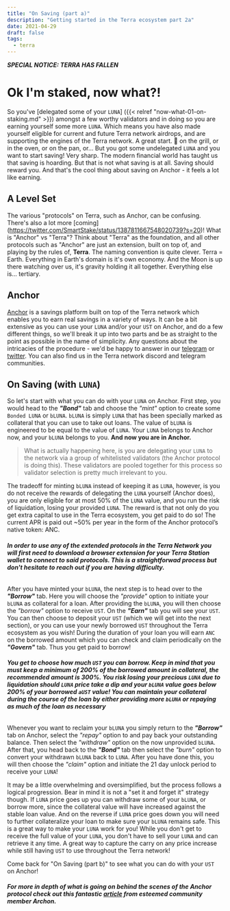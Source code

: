```yaml
--- 
title: "On Saving (part a)" 
description: "Getting started in the Terra ecosystem part 2a" 
date: 2021-04-29
draft: false 
tags:
  - terra
---
```


***SPECIAL NOTICE:  TERRA HAS FALLEN***

# Ok I'm staked, now what?!

So you've [delegated some of your `LUNA`] ({{< relref "now-what-01-on-staking.md" >}}) amongst a few worthy validators and in doing so you are earning yourself some more `LUNA`.  Which means you have also made yourself eligible for current and future Terra network airdrops, and are supporting the engines of the Terra network.  A great start.  🥩 on the grill, or in the oven, or on the pan, or...  But you got some undelegated `LUNA` and you want to start saving!  Very sharp.  The modern financial world has taught us that saving is hoarding.  But that is not what saving is at all.  Saving should reward you.  And that's the cool thing about saving on Anchor - it feels a lot like earning.  

## A Level Set

The various "protocols" on Terra, such as Anchor, can be confusing. There's also a lot more [coming] (https://twitter.com/SmartStake/status/1387811667548020739?s=20)!  What is "Anchor" vs "Terra"?  Think about "Terra" as the foundation, and all other protocols such as "Anchor" are just an extension, built on top of, and playing by the rules of, **Terra**.  The naming convention is quite clever.  Terra = Earth.  Everything in Earth's domain is it's own economy.  And the Moon is up there watching over us, it's gravity holding it all together.  Everything else is... tertiary.  

## Anchor  

[Anchor](https://anchorprotocol.com/) is a savings platform built on top of the Terra network which enables you to earn real savings in a variety of ways.  It can be a bit extensive as you can use your `LUNA` and/or your `UST` on Anchor, and do a few different things, so we'll break it up into two parts and be as straight to the point as possible in the name of simplicity.  Any questions about the intricacies of the procedure - we'd be happy to answer in our [telegram](https://t.me/rnodec_terra) or [twitter](https://twitter.com/RnodeC).  You can also find us in the Terra network discord and telegram communities.   

## On Saving (with `LUNA`)

So let's start with what you can do with your `LUNA` on Anchor.  First step, you would head to the _**"Bond"**_ tab and choose the _"mint"_ option to create some `Bonded LUNA` or `bLUNA`.  `bLUNA` is simply `LUNA` that has been specially marked as collateral that you can use to take out loans.  The value of `bLUNA` is engineered to be equal to the value of `LUNA`.  Your `LUNA` belongs to Anchor now, and your `bLUNA` belongs to you.  **And now you are in Anchor.**      

> What is actually happening here, is you are delegating your `LUNA` to the network via a group of whitelisted validators (the Anchor protocol is doing this).  These validators are pooled together for this process so validator selection is pretty much irrelevant to you.       

The tradeoff for minting `bLUNA` instead of keeping it as `LUNA`, however, is you do not receive the rewards of delegating the `LUNA` yourself (Anchor does), you are only eligible for at most 50% of the `LUNA` value, and you run the risk of liquidation, losing your provided `LUNA`. The reward is that not only do you get extra capital to use in the Terra ecosystem, you get paid to do so! The current APR is paid out ~50% per year in the form of the Anchor protocol’s native token: ANC. 

###### **_In order to use any of the extended protocols in the Terra Network you will first need to download a browser extension for your Terra Station wallet to connect to said protocols. This is a straightforwad process but don't hesitate to reach out if you are having difficulty._**  


After you have minted your `bLUNA`, the next step is to head over to the _**"Borrow"**_ tab.  Here you will choose the _"provide"_ option to initiate your `bLUNA` as collateral for a loan.  After providing the `bLUNA`, you will then choose the _"borrow"_ option to receive `UST`.  On the _**"Earn"**_ tab you will see your `UST`.  You can then choose to deposit your `UST` (which we will get into the next section), or you can use your newly borrowed `UST` throughout the Terra ecosystem as you wish!  During the duration of your loan you will earn `ANC` on the borrowed amount which you can check and claim periodically on the _**"Govern"**_ tab.  Thus you get paid to borrow!  

###### **_You get to choose how much `UST` you can borrow. Keep in mind that you must keep a minimum of 200% of the borrowed amount in collateral, the recommended amount is 300%. You risk losing your precious `LUNA` due to liquidation should `LUNA` price take a dip and your `bLUNA` value goes below 200% of your borrowed `aUST` value! You can maintain your collateral during the course of the loan by either providing more `bLUNA` or repaying as much of the loan as necessary_**  

Whenever you want to reclaim your `bLUNA` you simply return to the _**"Borrow"**_ tab on Anchor, select the _"repay"_ option to and pay back your outstanding balance. Then select the _"withdraw"_ option on the now unprovided `bLUNA`.  After that, you head back to the _**"Bond"**_ tab then select the _"burn"_ option to convert your withdrawn `bLUNA` back to `LUNA`.  After you have done this, you will then choose the _"claim"_ option and initiate the 21 day unlock period to receive your `LUNA`!  

It may be a little overwhelming and oversimplified, but the process follows a logical progression. Bear in mind it is not a "set it and forget it" strategy though. If `LUNA` price goes up you can withdraw some of your `bLUNA`, or borrow more, since the collateral value will have increased against the stable loan value.  And on the reverse if `LUNA` price goes down you will need to further collateralize your loan to make sure your `bLUNA` remains safe.  This is a great way to make your `LUNA` work for you!  While you don't get to receive the full value of your `LUNA`, you don't have to sell your `LUNA` and can retrieve it any time.  A great way to capture the carry on any price increase while still having `UST` to use throughout the Terra network!


Come back for "On Saving (part b)" to see what you can do with your `UST` on Anchor!

##### For more in depth of what is going on behind the scenes of the Anchor protocol check out this fantastic [article](https://link.medium.com/tOoT1rFmNfb) from esteemed community member Archon.
